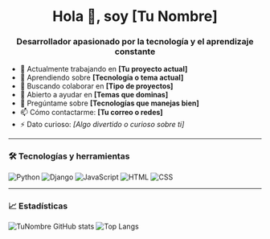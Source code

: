 <h1 align="center">Hola 👋, soy [Tu Nombre]</h1>
<h3 align="center">Desarrollador apasionado por la tecnología y el aprendizaje constante</h3>

- 🔭 Actualmente trabajando en **[Tu proyecto actual]**
- 🌱 Aprendiendo sobre **[Tecnología o tema actual]**
- 👯 Buscando colaborar en **[Tipo de proyectos]**
- 🤝 Abierto a ayudar en **[Temas que dominas]**
- 💬 Pregúntame sobre **[Tecnologías que manejas bien]**
- 📫 Cómo contactarme: **[Tu correo o redes]**
- ⚡ Dato curioso: *[Algo divertido o curioso sobre ti]*

---

### 🛠 Tecnologías y herramientas

![Python](https://img.shields.io/badge/-Python-333?style=flat&logo=python)
![Django](https://img.shields.io/badge/-Django-092E20?style=flat&logo=django)
![JavaScript](https://img.shields.io/badge/-JavaScript-F7DF1E?style=flat&logo=javascript)
![HTML](https://img.shields.io/badge/-HTML5-E34F26?style=flat&logo=html5)
![CSS](https://img.shields.io/badge/-CSS3-1572B6?style=flat&logo=css3)

---

### 📈 Estadísticas

![TuNombre GitHub stats](https://github-readme-stats.vercel.app/api?username=TU-USUARIO&show_icons=true&theme=radical)
![Top Langs](https://github-readme-stats.vercel.app/api/top-langs/?username=TU-USUARIO&layout=compact&theme=radical)

